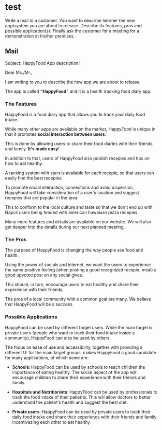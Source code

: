 # test

Write a mail to a customer. You want to describe him/her the new app/system you
are about to release. Describe its features, pros and possible application(s).
Finally ask the customer for a meeting for a demonstration at his/her premises.

## Mail

Subject: HappyFood App description!

Dear Ms./Mr.,

I am writing to you to describe the new app we are about to release.

The app is called **"HappyFood"** and it is a health tracking food diary app.

### The Features

HappyFood is a food diary app that allows you to track your daily food intake.

While many other apps are available on the market, HappyFood is unique in that
it promotes **social interaction between users**.

This is done by allowing users to share their food diaries with their friends
and family. **It's made easy**!

In addition to that, users of HappyFood also publish recepies and tips on how to
eat healthy.

A ranking system with stars is avaliable for each recepie, so that users can
easily find the best recepies.

To promote social interaction, connections and avoid dispersion, HappyFood will
take consideration of a user's location and suggest recepies that are popular in
the area.

This to conform to the local culture and taste so that we don't end up with
Napoli users being feeded with american hawaiaan pizza recepies.

Many more features and details are available on our website. We will also get
deeper into the details during our next planned meeting.

### The Pros

The purpose of HappyFood is changing the way people see food and health.

Using the power of socials and internet, we want the users to experience the
same positive feeling (when posting a good recognized recepie, meal) a good
upvoted post on any social gives.

This should, in turn, encourage users to eat healthy and share their experience
with their friends.

The pros of a local community with a common goal are many. We believe that
HappyFood will be a success.

### Possible Applications

HappyFood can be used by different target users. While the main target is
private users (people who want to track their food intake inside a community),
HappyFood can also be used by others.

The focus on ease of use and accessibility, together with providing a different
UI for the main target groups, makes HappyFood a good candidate for many
applications, of which some are:

- **Schools**: HappyFood can be used by schools to teach children the importance
  of eating healthy. The social aspect of the app will encourage children to
  share their experience with their friends and family.

- **Hospitals and Nutritionists**: HappyFood can be used by professionals to
  track the food intake of their patients. This will allow doctors to better
  understand the patient's health and suggest the best diet.

- **Private users**: HappyFood can be used by private users to track their daily
  food intake and share their experience with their friends and family
  incentivazing each other to eat healthy.
